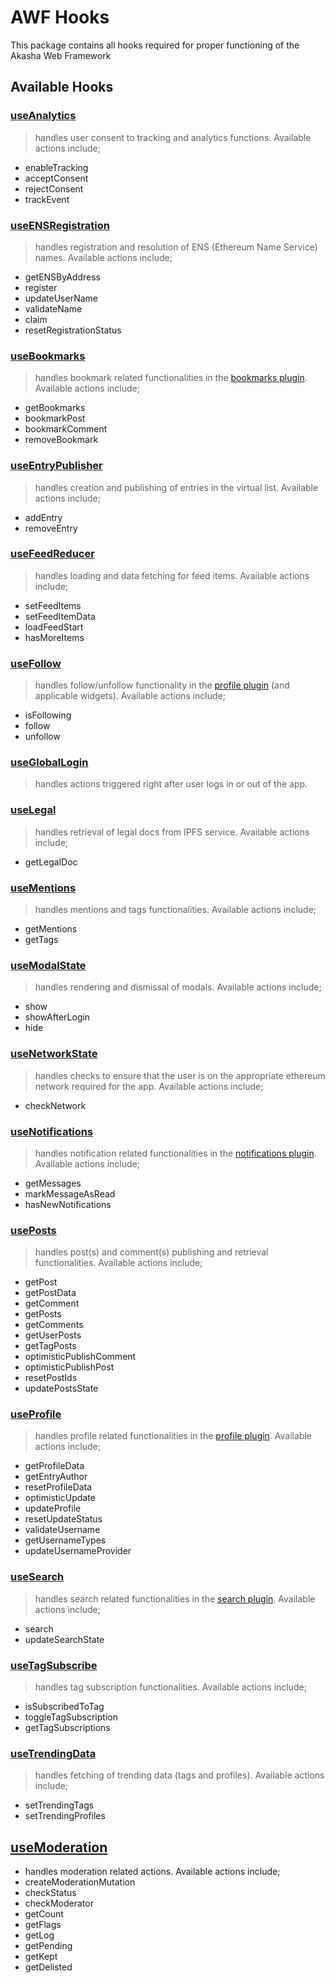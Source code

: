 # AWF Hooks

This package contains all hooks required for proper functioning of the Akasha Web Framework

## Available Hooks

### [useAnalytics](./src/use-analytics.ts)
> handles user consent to tracking and analytics functions. Available actions include;
- enableTracking
- acceptConsent
- rejectConsent
- trackEvent

### [useENSRegistration](./src/use-ens-registration.ts)
> handles registration and resolution of ENS (Ethereum Name Service) names. Available actions include;
- getENSByAddress
- register
- updateUserName
- validateName
- claim
- resetRegistrationStatus

### [useBookmarks](./src/use-entry-bookmark.ts)
> handles bookmark related functionalities in the [bookmarks plugin](../plugins/bookmarks/README.md). Available actions include;
- getBookmarks
- bookmarkPost
- bookmarkComment
- removeBookmark


### [useEntryPublisher](./src/use-entry-publisher.ts)
> handles creation and publishing of entries in the virtual list. Available actions include;
- addEntry
- removeEntry

### [useFeedReducer](./src/use-feed-reducer.ts)
> handles loading and data fetching for feed items. Available actions include;
- setFeedItems
- setFeedItemData
- loadFeedStart
- hasMoreItems

### [useFollow](./src/use-follow.ts)
> handles follow/unfollow functionality in the [profile plugin](../plugins/profile/README.md) (and applicable widgets). Available actions include;
- isFollowing
- follow
- unfollow

### [useGlobalLogin](./src/use-global-login.ts)
> handles actions triggered right after user logs in or out of the app.

### [useLegal](./src/use-legal.ts)
> handles retrieval of legal docs from IPFS service. Available actions include;
- getLegalDoc

### [useMentions](./src/use-mentions.ts)
> handles mentions and tags functionalities. Available actions include;
- getMentions
- getTags

### [useModalState](./src/use-modal-state.ts)
> handles rendering and dismissal of modals. Available actions include;
- show
- showAfterLogin
- hide


### [useNetworkState](./src/use-network-state.ts)
> handles checks to ensure that the user is on the appropriate ethereum network required for the app. Available actions include;
- checkNetwork

### [useNotifications](./src/use-notifications.ts)
> handles notification related functionalities in the [notifications plugin](../plugins/notifications/README.md). Available actions include;
- getMessages
- markMessageAsRead
- hasNewNotifications

### [usePosts](./src/use-posts.ts)
> handles post(s) and comment(s) publishing and retrieval functionalities. Available actions include;
- getPost
- getPostData
- getComment
- getPosts
- getComments
- getUserPosts
- getTagPosts
- optimisticPublishComment
- optimisticPublishPost
- resetPostIds
- updatePostsState

### [useProfile](./src/use-profile.ts)
> handles profile related functionalities in the [profile plugin](../plugins/profile/README.md). Available actions include;
- getProfileData
- getEntryAuthor
- resetProfileData
- optimisticUpdate
- updateProfile
- resetUpdateStatus
- validateUsername
- getUsernameTypes
- updateUsernameProvider

### [useSearch](./src/use-search.ts)
> handles search related functionalities in the [search plugin](../plugins/search/README.md). Available actions include;
- search
- updateSearchState


### [useTagSubscribe](./src/use-tag-subscribe.ts)
> handles tag subscription functionalities. Available actions include;
- isSubscribedToTag
- toggleTagSubscription
- getTagSubscriptions

### [useTrendingData](./src/use-trending-data.ts)
> handles fetching of trending data (tags and profiles). Available actions include;
- setTrendingTags
- setTrendingProfiles

## [useModeration](./src/use-moderation.ts)
- handles moderation related actions. Available actions include;
- createModerationMutation
- checkStatus
- checkModerator
- getCount
- getFlags
- getLog
- getPending
- getKept
- getDelisted

